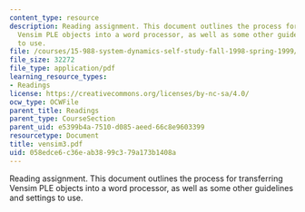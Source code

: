 ```yaml
---
content_type: resource
description: Reading assignment. This document outlines the process for transferring
  Vensim PLE objects into a word processor, as well as some other guidelines and settings
  to use.
file: /courses/15-988-system-dynamics-self-study-fall-1998-spring-1999/058edce6c36eab3899c379a173b1408a_vensim3.pdf
file_size: 32272
file_type: application/pdf
learning_resource_types:
- Readings
license: https://creativecommons.org/licenses/by-nc-sa/4.0/
ocw_type: OCWFile
parent_title: Readings
parent_type: CourseSection
parent_uid: e5399b4a-7510-d085-aeed-66c8e9603399
resourcetype: Document
title: vensim3.pdf
uid: 058edce6-c36e-ab38-99c3-79a173b1408a
---
```

Reading assignment. This document outlines the process for transferring Vensim PLE objects into a word processor, as well as some other guidelines and settings to use.